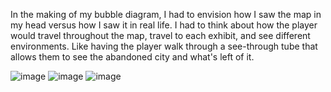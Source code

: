 In the making of my bubble diagram, I had to envision how I saw the map in my head versus how I saw it in real life. I had to think about how the player would travel throughout the map, travel to each exhibit, and see different environments. Like having the player walk through a see-through tube that allows them to see the abandoned city and what's left of it.

![image](https://github.com/user-attachments/assets/3ad1f53a-a63f-4b2a-ab82-0a9b1481a118)
![image](https://github.com/user-attachments/assets/e1c7c9a4-ef14-4acc-a64f-d87078581f81)
![image](https://github.com/user-attachments/assets/6eee5112-6352-46aa-8942-0900844f976b)

